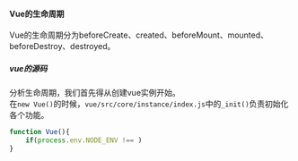 #### Vue的生命周期
Vue的生命周期分为beforeCreate、created、beforeMount、mounted、beforeDestroy、destroyed。
##### vue的源码
分析生命周期，我们首先得从创建vue实例开始。  
在`new Vue()`的时候，`vue/src/core/instance/index.js`中的`_init()`负责初始化各个功能。
```Javascript
function Vue(){
    if(process.env.NODE_ENV !== )
}
```